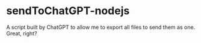 # sendToChatGPT-nodejs
 A script built by ChatGPT to allow me to export all files to send them as one. Great, right? 
